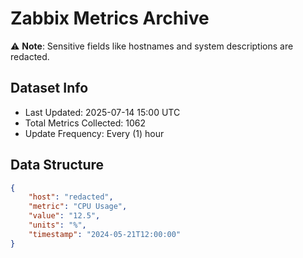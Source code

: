 # Zabbix Metrics Archive

⚠️ **Note**: Sensitive fields like hostnames and system descriptions are redacted.

## Dataset Info
- Last Updated: 2025-07-14 15:00 UTC
- Total Metrics Collected: 1062
- Update Frequency: Every (1) hour

## Data Structure
```json
{
    "host": "redacted",
    "metric": "CPU Usage",
    "value": "12.5",
    "units": "%",
    "timestamp": "2024-05-21T12:00:00"
}
```
